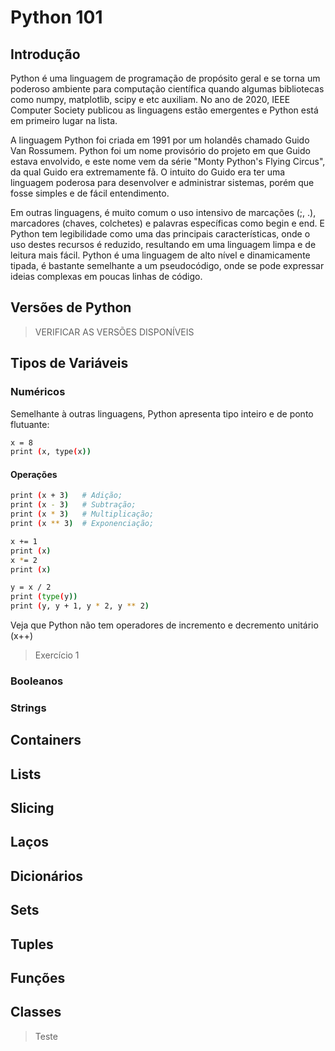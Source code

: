 # Python 101

## Introdução

  Python é uma linguagem de programação de propósito geral e se torna um poderoso ambiente para computação científica quando algumas bibliotecas como numpy, matplotlib, scipy e etc auxiliam. No ano de 2020, IEEE Computer Society publicou as linguagens estão emergentes e Python está em primeiro lugar na lista.
  
  A linguagem Python foi criada em 1991 por um holandês chamado Guido Van Rossumem. Python foi um nome provisório do projeto em que Guido estava envolvido, e este nome vem da série "Monty Python's Flying Circus", da qual Guido era extremamente fã. O intuito do Guido era ter uma linguagem poderosa para desenvolver e administrar sistemas, porém que fosse simples e de fácil entendimento.
  
  Em outras linguagens, é muito comum o uso intensivo de marcações (;, .), marcadores (chaves, colchetes) e palavras específicas como begin e end. E Python tem legibilidade como uma das principais características, onde o uso destes recursos é reduzido, resultando em uma linguagem limpa e de leitura mais fácil. Python é uma linguagem de alto nível e dinamicamente tipada, é bastante semelhante a um pseudocódigo, onde se pode expressar ideias complexas em poucas linhas de código.
  


## Versões de Python

> VERIFICAR AS VERSÕES DISPONÍVEIS

## Tipos de Variáveis

### Numéricos

Semelhante à outras linguagens, Python apresenta tipo inteiro e de ponto flutuante:

```sh
x = 8
print (x, type(x))
```

#### Operações 

```sh
print (x + 3)   # Adição;
print (x - 3)   # Subtração;
print (x * 3)   # Multiplicação;
print (x ** 3)  # Exponenciação;
```

```sh
x += 1
print (x)
x *= 2
print (x)
```

```sh
y = x / 2
print (type(y))
print (y, y + 1, y * 2, y ** 2)
```

Veja que Python não tem operadores de incremento e decremento unitário (x++)

> Exercício 1



### Booleanos

### Strings


## Containers

## Lists

## Slicing

## Laços

## Dicionários

## Sets

## Tuples

## Funções

## Classes

> Teste
